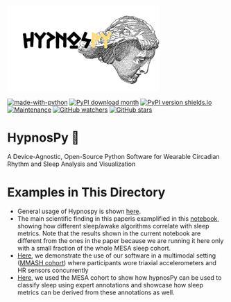 <img src ="docs/HypnosPy.png" width = "350" class ="center" >

[![made-with-python](https://img.shields.io/badge/Made%20with-Python3-1f425f.svg)](https://www.python.org/)
[![PyPI download month](https://img.shields.io/pypi/dm/hypnospy.svg)](https://pypi.python.org/pypi/hypnospy/)
[![PyPI version shields.io](https://img.shields.io/pypi/v/hypnospy.svg)](https://pypi.python.org/pypi/hypnospy/)
[![Maintenance](https://img.shields.io/badge/Maintained%3F-yes-green.svg)](https://github.com/ippozuelo/HypnosPy/graphs/commit-activity)
[![GitHub watchers](https://img.shields.io/github/watchers/ippozuelo/HypnosPy?style=social&label=Watch&maxAge=2592000)](https://GitHub.com/ippozuelo/HypnosPy/watchers/)
[![GitHub stars](https://img.shields.io/github/stars/ippozuelo/HypnosPy?style=social&label=Star&maxAge=2592000)](https://GitHub.com/ippozuelo/HypnosPy/stargazers/)

# HypnosPy :sleeping_bed:
A Device-Agnostic, Open-Source Python Software for Wearable Circadian Rhythm and Sleep Analysis and Visualization


# Examples in This Directory

- General usage of Hypnospy is shown [here](https://github.com/ippozuelo/HypnosPy/blob/master/mdpi_sensors/hypnospy_general_code.ipynb).
- The main scientific finding in this paperis examplified in this [notebook](https://github.com/ippozuelo/HypnosPy/blob/master/mdpi_sensors/hypnospy_sleepmetrics_by_sleepwakealgs.ipynb), showing how different sleep/awake algorithms correlate with sleep metrics. Note that the results shown in the current notebook are different from the ones in the paper because we are running it here only with a small fraction of the whole MESA sleep cohort.
- [Here](hypnospy_mmash_sleep_on_off_set.ipynb), we demonstrate the use of our software in a multimodal setting ([MMASH cohort](https://physionet.org/content/mmash/1.0.0/)) where participants wore triaxial accelerometers and HR sensors concurrently 
- [Here](hypnospy_mesa_sri_tst.ipynb), we used the MESA cohort to show how hypnosPy can be used to classify sleep using expert annotations and showcase how sleep metrics can be derived from these annotations as well.

